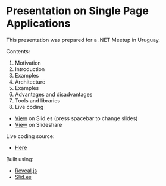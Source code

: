 Presentation on Single Page Applications
================

This presentation was prepared for a .NET Meetup in Uruguay.

Contents:
1. Motivation
2. Introduction
3. Examples
4. Architecture
5. Examples
6. Advantages and disadvantages
7. Tools and libraries
8. Live coding

- [View](https://slid.es/diegocard/single-page-applications) on Slid.es (press spacebar to change slides)
- [View](http://www.slideshare.net/dcslides/spa-25806613) on Slideshare

Live coding source:

- [Here](https://github.com/diegocard/SPA-Demo)

Built using:

- [Reveal.js](http://lab.hakim.se/reveal-js/)
- [Slid.es](http://www.slid.es/)